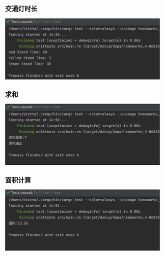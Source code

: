 ## 交通灯时长

![trafficLight](./assets/traffic_light.png)

## 求和

![sum](./assets/sum.png)

## 面积计算

![area](./assets/area.png)